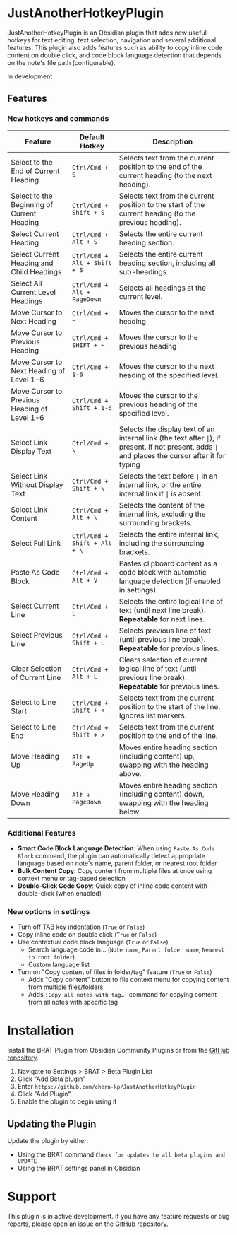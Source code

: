 # JustAnotherHotkeyPlugin

JustAnotherHotkeyPlugin is an Obsidian plugin that adds new useful hotkeys for text editing, text selection, navigation and several additional features.
This plugin also adds features such as ability to copy inline code content on double click, and code block language detection that depends on the note's file path (configurable).


In development

## Features
### New hotkeys and commands

| Feature                                      | Default Hotkey               | Description                                                                                                                                         |
| -------------------------------------------- | ---------------------------- | --------------------------------------------------------------------------------------------------------------------------------------------------- |
| Select to the End of Current Heading         | `Ctrl/Cmd + S`               | Selects text from the current position to the end of the current heading (to the next heading).                                                     |
| Select to the Beginning of Current Heading   | `Ctrl/Cmd + Shift + S`       | Selects text from the current position to the start of the current heading (to the previous heading).                                               |
| Select Current Heading                       | `Ctrl/Cmd + Alt + S`         | Selects the entire current heading section.                                                                                                         |
| Select Current Heading and Child Headings    | `Ctrl/Cmd + Alt + Shift + S` | Selects the entire current heading section, including all sub-headings.                                                                             |
| Select All Current Level Headings            | `Ctrl/Cmd + Alt + PageDown`  | Selects all headings at the current level.                                                                                                          |
| Move Cursor to Next Heading                  | `Ctrl/Cmd + ~`               | Moves the cursor to the next heading                                                                                                                |
| Move Cursor to Previous Heading              | `Ctrl/Cmd + SHIFT + ~`       | Moves the cursor to the previous heading                                                                                                            |
| Move Cursor to Next Heading of Level 1-6     | `Ctrl/Cmd + 1-6`             | Moves the cursor to the next heading of the specified level.                                                                                        |
| Move Cursor to Previous Heading of Level 1-6 | `Ctrl/Cmd + Shift + 1-6`     | Moves the cursor to the previous heading of the specified level.                                                                                    |
| Select Link Display Text                     | `Ctrl/Cmd + \`               | Selects the display text of an internal link (the text after `\|`), if present. If not present, adds `\|` and places the cursor after it for typing |
| Select Link Without Display Text             | `Ctrl/Cmd + Shift + \`       | Selects the text before `\|` in an internal link, or the entire internal link if `\|` is absent.                                                    |
| Select Link Content                          | `Ctrl/Cmd + Alt + \`         | Selects the content of the internal link, excluding the surrounding brackets.                                                                       |
| Select Full Link                             | `Ctrl/Cmd + Shift + Alt + \` | Selects the entire internal link, including the surrounding brackets.                                                                               |
| Paste As Code Block                          | `Ctrl/Cmd + Alt + V`         | Pastes clipboard content as a code block with automatic language detection (if enabled in settings).                                                |
| Select Current Line                          | `Ctrl/Cmd + L`               | Selects the entire logical line of text (until next line break). **Repeatable** for next lines.                                                     |
| Select Previous Line                         | `Ctrl/Cmd + Shift + L`       | Selects previous line of text (until previous line break). **Repeatable** for previous lines.                                                       |
| Clear Selection of Current Line              | `Ctrl/Cmd + Alt + L`         | Clears selection of current logical line of text (until previous line break). **Repeatable** for previous lines.                                    |
| Select to Line Start                         | `Ctrl/Cmd + Shift + <`       | Selects text from the current position to the start of the line. Ignores list markers.                                                              |
| Select to Line End                           | `Ctrl/Cmd + Shift + >`       | Selects text from the current position to the end of the line.                                                                                      |
| Move Heading Up                              | `Alt + PageUp`               | Moves entire heading section (including content) up, swapping with the heading above.                                                               |
| Move Heading Down                            | `Alt + PageDown`             | Moves entire heading section (including content) down, swapping with the heading below.                                                             |


### Additional Features

- **Smart Code Block Language Detection**: When using `Paste As Code Block` command, the plugin can automatically detect appropriate language based on note's name, parent folder, or nearest root folder
- **Bulk Content Copy**: Copy content from multiple files at once using context menu or tag-based selection
- **Double-Click Code Copy**: Quick copy of inline code content with double-click (when enabled)

### New options in settings

- Turn off TAB key indentation (`True` or `False`)
- Copy inline code on double click (`True` or `False`)
- Use contextual code block language (`True` or `False`)
    - Search language code in... (`Note name`, `Parent folder name`, `Nearest to root folder`)
    - Custom language list
- Turn on "Copy content of files in folder/tag" feature (`True` or `False`)
    - Adds "Copy content" button to file context menu for copying content from multiple files/folders
    - Adds `[Copy all notes with tag…]` command for copying content from all notes with specific tag

# Installation
Install the BRAT Plugin from Obsidian Community Plugins or from the [GitHub repository](https://github.com/TfTHacker/obsidian42-brat).

1. Navigate to Settings > BRAT > Beta Plugin List
2. Click "Add Beta plugin"
3. Enter `https://github.com/chern-kp/JustAnotherHotkeyPlugin`
4. Click "Add Plugin"
5. Enable the plugin to begin using it

## Updating the Plugin

Update the plugin by either:
* Using the BRAT command `Check for updates to all beta plugins and UPDATE`
* Using the BRAT settings panel in Obsidian

# Support
This plugin is in active development. If you have any feature requests or bug reports, please open an issue on the [GitHub repository](https://github.com/chern-kp/JustAnotherHotkeyPlugin).